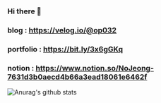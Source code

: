 ### Hi there 👋

### blog : https://velog.io/@op032

### portfolio : https://bit.ly/3x6gGKq

### notion : https://www.notion.so/NoJeong-7631d3b0aecd4b66a3ead18061e6462f


![Anurag's github stats](https://github-readme-stats.vercel.app/api?username=NoJeong&show_icons=true&theme=radical)
<!-- [![Top Langs](https://github-readme-stats.vercel.app/api/top-langs/?username=NoJeong)](https://github.com/anuraghazra/github-readme-stats) -->
